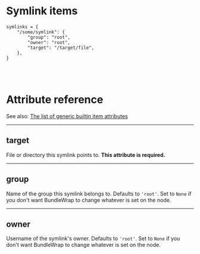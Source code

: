 # Symlink items

    symlinks = {
        "/some/symlink": {
            "group": "root",
            "owner": "root",
            "target": "/target/file",
        },
    }

<br><br>

# Attribute reference

See also: [The list of generic builtin item attributes](../repo/items.py.md#builtin-item-attributes)

<hr>

## target

File or directory this symlink points to. **This attribute is required.**

<hr>

## group

Name of the group this symlink belongs to. Defaults to `'root'`. Set to `None` if you don't want BundleWrap to change whatever is set on the node.

<hr>

## owner

Username of the symlink's owner. Defaults to `'root'`. Set to `None` if you don't want BundleWrap to change whatever is set on the node.

